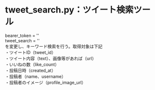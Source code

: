 # tweet_search.py：ツイート検索ツール

bearer_token = ''<BR>
tweet_search = ''<BR>
を変更し、キーワード検索を行う。取得対象は下記<BR>
・ツイートID（tweet_id）<BR>
・ツイート内容（text）、画像等があれば（url）<BR>
・いいねの数（like_count）<BR>
・投稿日時（created_at）<BR>
・投稿者（name、username）<BR>
・投稿者のイメージ（profile_image_url）<BR>

